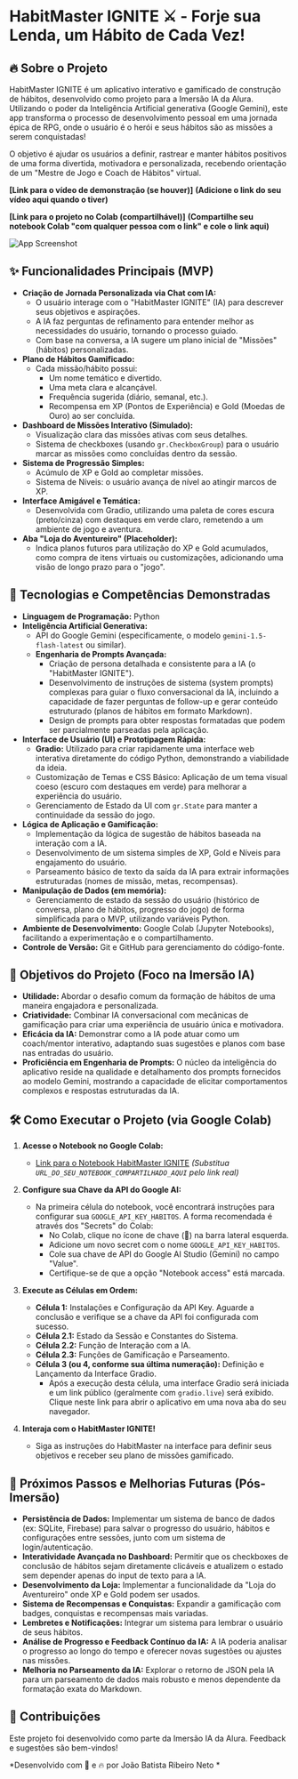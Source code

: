 # HabitMaster IGNITE ⚔️ - Forje sua Lenda, um Hábito de Cada Vez!

## 🔥 Sobre o Projeto

HabitMaster IGNITE é um aplicativo interativo e gamificado de construção de hábitos, desenvolvido como projeto para a Imersão IA da Alura. Utilizando o poder da Inteligência Artificial generativa (Google Gemini), este app transforma o processo de desenvolvimento pessoal em uma jornada épica de RPG, onde o usuário é o herói e seus hábitos são as missões a serem conquistadas!

O objetivo é ajudar os usuários a definir, rastrear e manter hábitos positivos de uma forma divertida, motivadora e personalizada, recebendo orientação de um "Mestre de Jogo e Coach de Hábitos" virtual.

**[Link para o vídeo de demonstração (se houver)]** 
**(Adicione o link do seu vídeo aqui quando o tiver)**

**[Link para o projeto no Colab (compartilhável)]** 
**(Compartilhe seu notebook Colab "com qualquer pessoa com o link" e cole o link aqui)**

<!-- 
Substitua o placeholder abaixo por um screenshot real do seu aplicativo em funcionamento!
Para adicionar um screenshot:
1. Tire um print da tela do seu app.
2. Faça upload dessa imagem para a pasta do seu projeto no GitHub.
3. Substitua o link abaixo pelo caminho relativo da imagem no seu repositório. 
   Exemplo: ![Gameplay Screenshot](./screenshots/meu_app.png) 
-->
![App Screenshot](https://via.placeholder.com/700x450.png?text=Insira+um+Screenshot+do+App+HabitMaster+IGNITE+Aqui)

## ✨ Funcionalidades Principais (MVP)

*   **Criação de Jornada Personalizada via Chat com IA:**
    *   O usuário interage com o "HabitMaster IGNITE" (IA) para descrever seus objetivos e aspirações.
    *   A IA faz perguntas de refinamento para entender melhor as necessidades do usuário, tornando o processo guiado.
    *   Com base na conversa, a IA sugere um plano inicial de "Missões" (hábitos) personalizadas.
*   **Plano de Hábitos Gamificado:**
    *   Cada missão/hábito possui:
        *   Um nome temático e divertido.
        *   Uma meta clara e alcançável.
        *   Frequência sugerida (diário, semanal, etc.).
        *   Recompensa em XP (Pontos de Experiência) e Gold (Moedas de Ouro) ao ser concluída.
*   **Dashboard de Missões Interativo (Simulado):**
    *   Visualização clara das missões ativas com seus detalhes.
    *   Sistema de checkboxes (usando `gr.CheckboxGroup`) para o usuário marcar as missões como concluídas dentro da sessão.
*   **Sistema de Progressão Simples:**
    *   Acúmulo de XP e Gold ao completar missões.
    *   Sistema de Níveis: o usuário avança de nível ao atingir marcos de XP.
*   **Interface Amigável e Temática:**
    *   Desenvolvida com Gradio, utilizando uma paleta de cores escura (preto/cinza) com destaques em verde claro, remetendo a um ambiente de jogo e aventura.
*   **Aba "Loja do Aventureiro" (Placeholder):**
    *   Indica planos futuros para utilização do XP e Gold acumulados, como compra de itens virtuais ou customizações, adicionando uma visão de longo prazo para o "jogo".

## 🚀 Tecnologias e Competências Demonstradas

*   **Linguagem de Programação:** Python
*   **Inteligência Artificial Generativa:**
    *   API do Google Gemini (especificamente, o modelo `gemini-1.5-flash-latest` ou similar).
    *   **Engenharia de Prompts Avançada:**
        *   Criação de persona detalhada e consistente para a IA (o "HabitMaster IGNITE").
        *   Desenvolvimento de instruções de sistema (system prompts) complexas para guiar o fluxo conversacional da IA, incluindo a capacidade de fazer perguntas de follow-up e gerar conteúdo estruturado (planos de hábitos em formato Markdown).
        *   Design de prompts para obter respostas formatadas que podem ser parcialmente parseadas pela aplicação.
*   **Interface de Usuário (UI) e Prototipagem Rápida:**
    *   **Gradio:** Utilizado para criar rapidamente uma interface web interativa diretamente do código Python, demonstrando a viabilidade da ideia.
    *   Customização de Temas e CSS Básico: Aplicação de um tema visual coeso (escuro com destaques em verde) para melhorar a experiência do usuário.
    *   Gerenciamento de Estado da UI com `gr.State` para manter a continuidade da sessão do jogo.
*   **Lógica de Aplicação e Gamificação:**
    *   Implementação da lógica de sugestão de hábitos baseada na interação com a IA.
    *   Desenvolvimento de um sistema simples de XP, Gold e Níveis para engajamento do usuário.
    *   Parseamento básico de texto da saída da IA para extrair informações estruturadas (nomes de missão, metas, recompensas).
*   **Manipulação de Dados (em memória):**
    *   Gerenciamento de estado da sessão do usuário (histórico de conversa, plano de hábitos, progresso do jogo) de forma simplificada para o MVP, utilizando variáveis Python.
*   **Ambiente de Desenvolvimento:** Google Colab (Jupyter Notebooks), facilitando a experimentação e o compartilhamento.
*   **Controle de Versão:** Git e GitHub para gerenciamento do código-fonte.

## 🎯 Objetivos do Projeto (Foco na Imersão IA)

*   **Utilidade:** Abordar o desafio comum da formação de hábitos de uma maneira engajadora e personalizada.
*   **Criatividade:** Combinar IA conversacional com mecânicas de gamificação para criar uma experiência de usuário única e motivadora.
*   **Eficácia da IA:** Demonstrar como a IA pode atuar como um coach/mentor interativo, adaptando suas sugestões e planos com base nas entradas do usuário.
*   **Proficiência em Engenharia de Prompts:** O núcleo da inteligência do aplicativo reside na qualidade e detalhamento dos prompts fornecidos ao modelo Gemini, mostrando a capacidade de elicitar comportamentos complexos e respostas estruturadas da IA.

## 🛠️ Como Executar o Projeto (via Google Colab)

1.  **Acesse o Notebook no Google Colab:**
    *   [Link para o Notebook HabitMaster IGNITE](URL_DO_SEU_NOTEBOOK_COMPARTILHADO_AQUI)
    *(Substitua `URL_DO_SEU_NOTEBOOK_COMPARTILHADO_AQUI` pelo link real)*

2.  **Configure sua Chave da API do Google AI:**
    *   Na primeira célula do notebook, você encontrará instruções para configurar sua `GOOGLE_API_KEY_HABITOS`. A forma recomendada é através dos "Secrets" do Colab:
        *   No Colab, clique no ícone de chave (🔑) na barra lateral esquerda.
        *   Adicione um novo secret com o nome `GOOGLE_API_KEY_HABITOS`.
        *   Cole sua chave de API do Google AI Studio (Gemini) no campo "Value".
        *   Certifique-se de que a opção "Notebook access" está marcada.

3.  **Execute as Células em Ordem:**
    *   **Célula 1:** Instalações e Configuração da API Key. Aguarde a conclusão e verifique se a chave da API foi configurada com sucesso.
    *   **Célula 2.1:** Estado da Sessão e Constantes do Sistema.
    *   **Célula 2.2:** Função de Interação com a IA.
    *   **Célula 2.3:** Funções de Gamificação e Parseamento.
    *   **Célula 3 (ou 4, conforme sua última numeração):** Definição e Lançamento da Interface Gradio.
        *   Após a execução desta célula, uma interface Gradio será iniciada e um link público (geralmente com `gradio.live`) será exibido. Clique neste link para abrir o aplicativo em uma nova aba do seu navegador.

4.  **Interaja com o HabitMaster IGNITE!**
    *   Siga as instruções do HabitMaster na interface para definir seus objetivos e receber seu plano de missões gamificado.

## 🔮 Próximos Passos e Melhorias Futuras (Pós-Imersão)

*   **Persistência de Dados:** Implementar um sistema de banco de dados (ex: SQLite, Firebase) para salvar o progresso do usuário, hábitos e configurações entre sessões, junto com um sistema de login/autenticação.
*   **Interatividade Avançada no Dashboard:** Permitir que os checkboxes de conclusão de hábitos sejam diretamente clicáveis e atualizem o estado sem depender apenas do input de texto para a IA.
*   **Desenvolvimento da Loja:** Implementar a funcionalidade da "Loja do Aventureiro" onde XP e Gold podem ser usados.
*   **Sistema de Recompensas e Conquistas:** Expandir a gamificação com badges, conquistas e recompensas mais variadas.
*   **Lembretes e Notificações:** Integrar um sistema para lembrar o usuário de seus hábitos.
*   **Análise de Progresso e Feedback Contínuo da IA:** A IA poderia analisar o progresso ao longo do tempo e oferecer novas sugestões ou ajustes nas missões.
*   **Melhoria no Parseamento da IA:** Explorar o retorno de JSON pela IA para um parseamento de dados mais robusto e menos dependente da formatação exata do Markdown.

## 🤝 Contribuições

Este projeto foi desenvolvido como parte da Imersão IA da Alura. Feedback e sugestões são bem-vindos!

*Desenvolvido com 🧠 e 🔥 por João Batista Ribeiro Neto *
